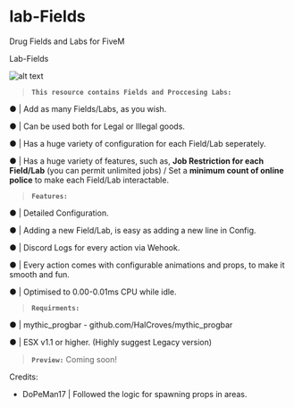 # lab-Fields
Drug Fields and Labs for FiveM

Lab-Fields

![alt text](https://media.discordapp.net/attachments/931656894924324925/931666180593299556/lab-fields.png?width=1202&height=676)

> __`This resource contains Fields and Proccesing Labs:`__

●  | Add as many Fields/Labs, as you wish.

●  | Can be used both for Legal or Illegal goods.

●  | Has a huge variety of configuration for each Field/Lab seperately.

●  | Has a huge variety of features, such as, __Job Restriction for each Field/Lab__ (you can permit unlimited jobs) / Set a __minimum count of online police__ to make each Field/Lab interactable.

> __`Features:`__

●  | Detailed Configuration.

●  | Adding a new Field/Lab, is easy as adding a new line in Config.

●  | Discord Logs for every action via Wehook.

●  | Every action comes with configurable animations and props, to make it smooth and fun.

●  | Optimised to 0.00-0.01ms CPU while idle.

> __`Requirments:`__

●  | mythic_progbar - github.com/HalCroves/mythic_progbar

●  | ESX v1.1 or higher. (Highly suggest Legacy version)

> __`Preview:`__
Coming soon!

Credits:
- DoPeMan17 | Followed the logic for spawning props in areas.
